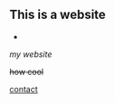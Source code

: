 ## **This is a website**
-
*my website*

~~how cool~~

[contact](https://Lilith-Paynter.github,io/contact.html)

